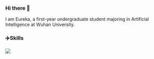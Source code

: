 ### Hi there 👋
I am Eureka, a first-year undergraduate student majoring in Artificial Intelligence at Wuhan University.

### ✈️Skills
![](https://skillicons.dev/icons?perline=10&i=github,git,vscode,python,js,ts,html,css,c,jquery,nodejs,vue,vite,mongo,pytorch)

<!--
**Eurakey/Eurakey** is a ✨ _special_ ✨ repository because its `README.md` (this file) appears on your GitHub profile.

Here are some ideas to get you started:

- 🔭 I’m currently working on ...
- 🌱 I’m currently learning ...
- 👯 I’m looking to collaborate on ...
- 🤔 I’m looking for help with ...
- 💬 Ask me about ...
- 📫 How to reach me: ...
- 😄 Pronouns: ...
- ⚡ Fun fact: ...
-->
